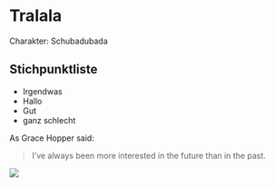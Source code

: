 # Tralala

Charakter: Schubadubada

## Stichpunktliste

* Irgendwas
* Hallo
* Gut
* ganz schlecht

As Grace Hopper said:
> I’ve always been more interested
> in the future than in the past.

<img src="https://images.pexels.com/photos/3791466/pexels-photo-3791466.jpeg?auto=compress&cs=tinysrgb&h=650&w=940"/>